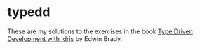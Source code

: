 typedd
===

These are my solutions to the exercises in the book [Type Driven Development with Idris](https://www.manning.com/books/type-driven-development-with-idris) by Edwin Brady.
